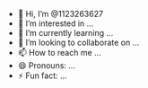 - 👋 Hi, I’m @1123263627
- 👀 I’m interested in ...
- 🌱 I’m currently learning ...
- 💞️ I’m looking to collaborate on ...
- 📫 How to reach me ...
- 😄 Pronouns: ...
- ⚡ Fun fact: ...

<!---
1123263627/1123263627 is a ✨ special ✨ repository because its `README.md` (this file) appears on your GitHub profile.
You can click the Preview link to take a look at your changes.
--->
